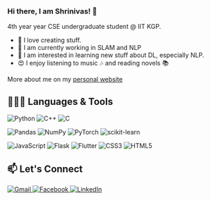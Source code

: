 ### Hi there, I am Shrinivas! 👋

4th year year CSE undergraduate student @ IIT KGP.
- :star_struck: I love creating stuff.
- 🎯 I am currently working in SLAM and NLP
- :telescope: I am interested in learning new stuff about DL, especially NLP.
- :heart_eyes: I enjoy listening to music :notes: and reading novels :books:

More about me on my [personal website](https://shrinivassk.github.io/)

## 👨🏻‍💻  Languages & Tools 
![Python](https://img.shields.io/badge/python-3670A0?style=for-the-badge&logo=python&logoColor=ffdd54)
![C++](https://img.shields.io/badge/c++-%2300599C.svg?style=for-the-badge&logo=c%2B%2B&logoColor=white)
![C](https://img.shields.io/badge/c-%2300599C.svg?style=for-the-badge&logo=c&logoColor=white)


![Pandas](https://img.shields.io/badge/pandas-%23150458.svg?style=for-the-badge&logo=pandas&logoColor=white)
![NumPy](https://img.shields.io/badge/numpy-%23013243.svg?style=for-the-badge&logo=numpy&logoColor=white)
![PyTorch](https://img.shields.io/badge/PyTorch-%23EE4C2C.svg?style=for-the-badge&logo=PyTorch&logoColor=white)
![scikit-learn](https://img.shields.io/badge/scikit--learn-%23F7931E.svg?style=for-the-badge&logo=scikit-learn&logoColor=white)

![JavaScript](https://img.shields.io/badge/javascript-%23323330.svg?style=for-the-badge&logo=javascript&logoColor=%23F7DF1E)
![Flask](https://img.shields.io/badge/flask-%23000.svg?style=for-the-badge&logo=flask&logoColor=white)
![Flutter](https://img.shields.io/badge/Flutter-%2302569B.svg?style=for-the-badge&logo=Flutter&logoColor=white)
![CSS3](https://img.shields.io/badge/css3-%231572B6.svg?style=for-the-badge&logo=css3&logoColor=white)
![HTML5](https://img.shields.io/badge/html5-%23E34F26.svg?style=for-the-badge&logo=html5&logoColor=white)


## 📫 Let's Connect
<a href="mailto:shrinivaskhistesk@gmail.com">![Gmail](https://img.shields.io/badge/Gmail-D14836?style=for-the-badge&logo=gmail&logoColor=white)
<a href="https://www.facebook.com/profile.php?id=100008293933033">![Facebook](https://img.shields.io/badge/Facebook-%231877F2.svg?style=for-the-badge&logo=Facebook&logoColor=white)
<a href="https://www.linkedin.com/in/shrinivas-khiste-133400192/">![LinkedIn](https://img.shields.io/badge/linkedin-%230077B5.svg?style=for-the-badge&logo=linkedin&logoColor=white)


